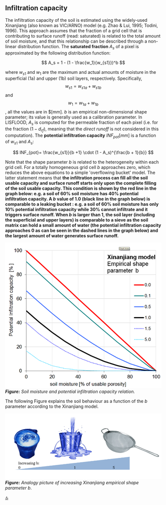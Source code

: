 ## Infiltration capacity

The infiltration capacity of the soil is estimated using the widely-used Xinanjiang (also known as VIC/ARNO) model (e.g. Zhao & Lui, 1995; Todini, 1996). This approach assumes that the fraction of a grid cell that is contributing to surface runoff (read: saturated) is related to the total amount of soil moisture, and that this relationship can be described through a non-linear distribution function. The **saturated fraction** $A_s$ of a pixel is approximated by the following distribution function:

$$
A_s = 1 - (1 - \frac{w_1}{w_{s1}})^b
$$

where $w_{s1}$ and $w_1$ are the maximum and actual amounts of moisture in the superficial (1a) and upper (1b) soil layers, respectively. Specifically, $$w_{s1} = w_{s1a} + w_{s1b}$$ and $$w_1 = w_{1a} + w_{1b}$$, all the values are in $[mm]. $b$ is an empirical non-dimensional shape parameter; its value is generally used as a calibration parameter. In LISFLOOD, $A_s$ is computed for the permeable fraction of each pixel (i.e. for the fraction $(1-d_{rf})$, meaning that the *direct runoff* is not considered in this computation). The **potential infiltration capacity** $INF_{pot} [mm]$ is a function of $w_{s1}$ and $A_s$:

$$
INF_{pot}= \frac{w_{s1}}{b +1} \cdot (1 - A_s)^{\frac{b + 1}{b}}
$$

Note that the shape parameter *b* is related to the heterogeneity within each grid cell. For a totally homogeneous grid cell *b* approaches zero, which reduces the above equations to a simple 'overflowing bucket' model. The latter statement means that **the infiltration process can fill all the soil usable capacity and surface runoff starts only upon the complete filling of the soil usable capacity. This condition is shown by the red line in the graph below: e.g. a soil of 60% soil moisture has 40% potential infiltration capacity. A $b$ value of 1.0 (black line in the graph below) is comparable to a leaking bucket : e.g. a soil of 60% soil moisture has only 10% potential infiltration capacity while 30% cannot infiltrate and it triggers surface runoff. When $b$ is larger than 1, the soil layer (including the superficial and upper layers) is comparable to a sieve as the soil matrix can hold a small amount of water (the potential infiltration capacity approaches 0 as can be seen in the dashed lines in the graph below) and the largest amount of water generates surface runoff.**

![Soil moisture and potential infiltration capacity relation](../media/image27.png)
***Figure:*** *Soil moisture and potential infiltration capacity relation.*

The following Figure explains the soil behaviour as a function of the $b$ parameter according to the Xinanjiang model.

![Analogy picture of increasing Xinanjiang empirical shape parameter](../media/image28.png)
***Figure:*** *Analogy picture of increasing Xinanjiang empirical shape parameter* $b$.



[🔝](#top)
